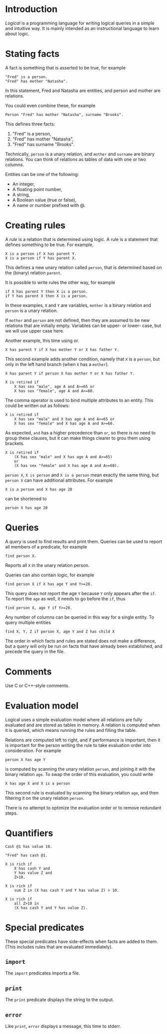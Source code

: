 # Introduction
*Logical* is a programming language for writing logical queries in a simple and intuitive way. It is mainly intended as an instructional language to learn about logic.

# Stating facts
A fact is something that is asserted to be true, for example

```
"Fred" is a person.
"Fred" has mother "Natasha".
```

In this statement, Fred and Natasha are entities, and person and mother are relations.

You could even combine these, for example 

```
Person "Fred" has mother "Natasha", surname "Brooks".
```

This defines three facts:

1. "Fred" is a person,
2. "Fred" has mother "Natasha",
3. "Fred" has surname "Brooks".

Technically, `person` is a unary relation, and `mother` and `surname` are binary relations. You can think of relations as tables of data with one or two columns.

Entities can be one of the following:

- An integer,
- A floating point number,
- A string,
- A Boolean value (true or false),
- A name or number prefixed with @.
	
# Creating rules
A *rule* is a relation that is determined using logic. A rule is a statement that defines something to be true. For example,

```
X is a person if X has parent Y.
X is a person if Y has parent X.
```

This defines a new unary relation called `person`, that is determined based on the (binary) relation `parent`.

It is possible to write rules the other way, for example

```
if X has parent Y then X is a person.
if Y has parent X then X is a person.
```

In these examples, `X` and `Y` are variables, `mother` is a binary relation and `person` is a unary relation.

If `mother` and `person` are not defined, then they are assumed to be new relations that are initially empty. Variables can be upper- or lower- case, but we will use upper case here.

Another example, this time using or.

```
X has parent Y if X has mother Y or X has father Y.
```

This second example adds another condition, namely that `X` is a `person`, but only in the left hand branch (when `X` has a `mother`).
	
```
X has parent Y if person X has mother Y or X has father Y.
	
X is retired if 
    X has sex "male", age A and A>=65 or
    X has sex "female", age A and A>=60.
```

The comma operator is used to bind multiple attributes to an entity. This could be written out as follows:
	
```
X is retired if 
    X has sex "male" and X has age A and A>=65 or
    X has sex "female" and X has age A and A>=60.
```

As expected, `and` has a higher precedence than `or`, so there is no need to group these clauses, but it can make things clearer to grou them using brackets.

```
X is retired if 
    (X has sex "male" and X has age A and A>=65)
    or
    (X has sex "female" and X has age A and A>=60).
```

`person X`, `X is person` and `X is a person` mean exactly the same thing, but `person X` can have additional attributes. For example

```
X is a person and X has age 20
```
can be shortened to
``` 
person X has age 20
```

# Queries
A *query* is used to find results and print them. Queries can be used to report all members of a predicate, for example

```
find person X.
```

Reports all `X` in the unary relation person.
	
Queries can also contain logic, for example

```
find person X if X has age Y and Y>=20.
```

This query does not report the age `Y` because `Y` only appears after the `if`. To report the `age` as well, it needs to go before the `if`, thus 
	
```
find person X, age Y if Y>=20.
```

Any number of columns can be queried in this way for a single entity. To query multiple entities

```
find X, Y, Z if person X, age Y and Z has child X
```

The order in which facts and rules are stated does not make a difference, but a query will only be run on facts that have already been established, and precede the query in the file.

# Comments
Use C or C++-style comments.

# Evaluation model
Logical uses a simple evaluation model where all relations are fully evaluated and are stored as  tables in memory. A relation is computed when it is queried, which means running the rules and filling the table.

Relations are computed left to right, and if performance is important, then it is important for the person writing the rule to take evaluation order into consideration. For example

```
person X has age Y
```

is computed by scanning the unary relation `person`, and joining it with the binary relation `age`. To swap the order of this evaluation, you could write
	
```
X has age X and X is a person
```

This second rule is evaluated by scanning the binary relation `age`, and then filtering it on the unary relation `person`.

There is no attempt to optimize the evaluation order or to remove redundant steps.

# Quantifiers
```
Cash @1 has value 10.

"Fred" has cash @1.

X is rich if 
    X has cash Y and
    Y has value Z and
    Z>10.

X is rich if
    sum Z in (X has cash Y and Y has value Z) > 10.

X is rich if 
    all Z>10 in 
    (X has cash Y and Y has value Z).
```

# Special predicates

These special predicates have side-effects when facts are added to them. (This includes rules that are evaluated immediately).

## `import`

The `import` predicates imports a file.

## `print`

The `print` predicate displays the string to the output.

## `error`

Like `print`, `error` displays a message, this time to stderr.
